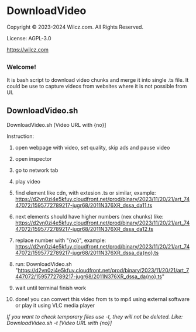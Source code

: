# DownloadVideo

Copyright © 2023-2024 Wilcz.com. All Rights Reserved.

License: AGPL-3.0

https://wilcz.com

##
### Welcome!

It is bash script to download video chunks and merge it into single .ts file.
It could be use to capture videos from websites where it is not possible from UI.

## DownloadVideo.sh

DownloadVideo.sh [Video URL with {no}]

Instruction:

1. open webpage with video, set quality, skip ads and pause video

2. open inspector

3. go to network tab

4. play video

5. find element like cdn, with extesion .ts or similar, example: https://d2vn0zi4e5kfuy.cloudfront.net/prod/binary/2023/11/20/21/art_7447072/1595772789217-jugr68/2011N376XR_dssa_da11.ts

6. next elements should have higher numbers (nex chunks) like: https://d2vn0zi4e5kfuy.cloudfront.net/prod/binary/2023/11/20/21/art_7447072/1595772789217-jugr68/2011N376XR_dssa_da12.ts

7. replace number with "{no}", example: https://d2vn0zi4e5kfuy.cloudfront.net/prod/binary/2023/11/20/21/art_7447072/1595772789217-jugr68/2011N376XR_dssa_da{no}.ts

8. run: DownloadVideo.sh "https://d2vn0zi4e5kfuy.cloudfront.net/prod/binary/2023/11/20/21/art_7447072/1595772789217-jugr68/2011N376XR_dssa_da{no}.ts"

9. wait until terminal finish work 

10. done! you can convert this video from ts to mp4 using external software or play it using VLC media player

*If you want to check temporary files use -t, they will not be deleted.
Like: DownloadVideo.sh -t [Video URL with {no}]*

